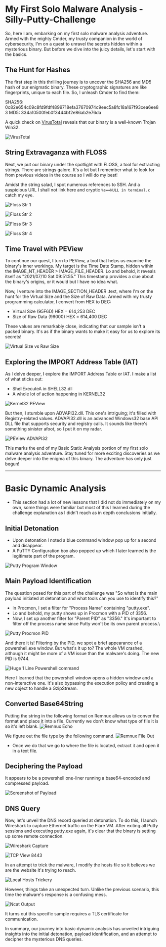 # My First Solo Malware Analysis - Silly-Putty-Challenge

So, here I am, embarking on my first solo malware analysis adventure. Armed with the mighty Cmder, my trusty companion in the world of cybersecurity, I'm on a quest to unravel the secrets hidden within a mysterious binary. But before we dive into the juicy details, let's start with the basics.

## The Hunt for Hashes

The first step in this thrilling journey is to uncover the SHA256 and MD5 hash of our enigmatic binary. These cryptographic signatures are like fingerprints, unique to each file. So, I unleash Cmder to find them:

SHA256: 0c82e654c09c8fd9fdf4899718efa37670974c9eec5a8fc18a167f93cea6ee83
MD5: 334a10500feb0f3444bf2e86ab2e76da

A quick check on [VirusTotal](https://www.virustotal.com/) reveals that our binary is a well-known Trojan Win32.

![VirusTotal](https://github.com/CertainRisk/Silly-Putty-Challenge/assets/141761181/4a9f751d-26f7-4293-b42d-9643239a6fb8)


## String Extravaganza with FLOSS

Next, we put our binary under the spotlight with FLOSS, a tool for extracting strings. There are strings galore. It's a lot but I remember what to look for from previous videos in the course so I will do my best!

Amidst the string salad, I spot numerous references to SSH. And a suspicious URL I shall not link here and cryptic `%s==NULL in terminal.c` catch my eye. 

![Floss Str 1](https://github.com/CertainRisk/Silly-Putty-Challenge/assets/141761181/569002dd-fceb-41c1-af61-507d20c8bede)

![Floss Str 2](https://github.com/CertainRisk/Silly-Putty-Challenge/assets/141761181/3c8cf420-09ef-4417-994c-6f4d63336ec5)

![Floss Str 3](https://github.com/CertainRisk/Silly-Putty-Challenge/assets/141761181/35bbb90c-52c9-4d7c-bb55-a642a6ab83a6)

![Floss Str 4](https://github.com/CertainRisk/Silly-Putty-Challenge/assets/141761181/a56a6332-3869-4a53-a645-47a534bf1106)

## Time Travel with PEView

To continue our quest, I turn to PEView, a tool that helps us examine the binary's inner workings. My target is the Time Date Stamp, hidden within the IMAGE_NT_HEADER > IMAGE_FILE_HEADER. Lo and behold, it reveals itself as "2021/07/10 Sat 09:51:55." This timestamp provides a clue about the binary's origins, or it would but I have no idea what.

Now, I venture into the IMAGE_SECTION_HEADER .text, where I'm on the hunt for the Virtual Size and the Size of Raw Data. Armed with my trusty programming calculator, I convert from HEX to DEC:

- Virtual Size (95F6D) HEX = 614,253 DEC
- Size of Raw Data (96000) HEX = 614,400 DEC

These values are remarkably close, indicating that our sample isn't a packed binary. It's as if the binary wants to make it easy for us to explore its secrets!

![Virtual Size vs Raw Size](https://github.com/CertainRisk/Silly-Putty-Challenge/assets/141761181/ed148eb8-c7e4-46fa-bba8-e06a7cb6a2a8)


## Exploring the IMPORT Address Table (IAT)

As I delve deeper, I explore the IMPORT Address Table or IAT. I make a list of what sticks out:

- ShellExecuteA in SHELL32.dll
- A whole lot of action happening in KERNEL32

![Kernel32 PEView](https://github.com/CertainRisk/Silly-Putty-Challenge/assets/141761181/aad373c5-d5d4-4736-bcb1-7523a5bf9b84)

But then, I stumble upon ADVAPI32.dll. This one's intriguing; it's filled with Registry-related values. ADVAPI32.dll is an advanced Windows32 base API DLL file that supports security and registry calls. It sounds like there's something sinister afoot, so I put it on my radar.

![PEView ADVAPI32](https://github.com/CertainRisk/Silly-Putty-Challenge/assets/141761181/1ff91481-8ae1-42ee-8f29-bf3f287fd94d)

This marks the end of my Basic Static Analysis portion of my first solo malware analysis adventure. Stay tuned for more exciting discoveries as we delve deeper into the enigma of this binary. The adventure has only just begun!
_______________________________________________________________________________________________________________________________________________

# Basic Dynamic Analysis
- This section had a lot of new lessons that I did not do immediately on my own, some things were familiar but most of this I learned during the challenge explanation as I didn't reach as in depth conclusions initially.

## Initial Detonation

- Upon detonation I noted a blue command window pop up for a second and disappear. 
- A PuTTY Configuration box also popped up which I later learned is the legitimate part of the program.

![Putty Program Window](https://github.com/CertainRisk/Silly-Putty-Challenge/assets/141761181/c4e52e32-786f-473d-bd1a-1d89c4800df8)


## Main Payload Identification

The question posed for this part of the challenge was "So what is the main payload initiated at detonation and what tools can you use to identify this?" 

- In Procmon, I set a filter for "Process Name" containing "putty.exe".
- Lo and behold, my putty shows up in Procmon with a PID of 3356.
- Now, I set up another filter for "Parent PID" as "3356." It's important to filter off the process name since Putty won't be its own parent process.\
  
![Putty Procmon PID](https://github.com/CertainRisk/Silly-Putty-Challenge/assets/141761181/d5cb0df3-9cb7-4233-af5a-e166f07e5a1f)

And there it is! Filtering by the PID, we spot a brief appearance of a powershell.exe window. But what's it up to? The whole VM crashed, although it might be more of a VM issue than the malware's doing. The new PID is 9744.

![Huge 1 Line Powershell command](https://github.com/CertainRisk/Silly-Putty-Challenge/assets/141761181/99a402e9-922b-46cf-ab81-02c82f92d25d)


Here I learned that the powershell window opens a hidden window and a non-interactive one. It's also bypassing the execution policy and creating a new object to handle a GzipStream.

## Converted Base64String

Putting the string in the following format on Remnux allows us to conver the format and place it into a file. Currently we don't know what type of file it is so it's left blank. 
![Remnux Echo](https://github.com/CertainRisk/Silly-Putty-Challenge/assets/141761181/7e580467-24d5-4899-8075-7c69212fc223)

We figure out the file type by the following command. 
![Remnux File Out](https://github.com/CertainRisk/Silly-Putty-Challenge/assets/141761181/d720fb6a-9f8d-4cf5-a45a-9a2779ab63f3)

- Once we do that we go to where the file is located, extract it and open it in a text file.

## Deciphering the Payload

It appears to be a powershell one-liner running a base64-encoded and compressed payload.

![Screenshot of Payload](https://github.com/CertainRisk/Silly-Putty-Challenge/assets/141761181/9e6b2ceb-469a-43da-b4f6-3eeaf1703133)

## DNS Query

Now, let's unveil the DNS record queried at detonation. To do this, I launch Wireshark to capture Ethernet traffic on the Flare VM. After exiting all Putty sessions and executing putty.exe again, it's clear that the binary is setting up some remote connection.

![Wireshark Capture](https://github.com/CertainRisk/Silly-Putty-Challenge/assets/141761181/fb594c7e-6939-4903-b07e-377d65a413af)

![TCP View 8443](https://github.com/CertainRisk/Silly-Putty-Challenge/assets/141761181/c107fb34-81e0-4655-a3d1-b83e61150411)


In an attempt to trick the malware, I modify the hosts file so it believes we are the website it's trying to reach.

![Local Hosts Trickery](https://github.com/CertainRisk/Silly-Putty-Challenge/assets/141761181/95d2b847-77b1-488e-ab40-313a6108ef34)


However, things take an unexpected turn. Unlike the previous scenario, this time the malware's response is a confusing mess.

![Ncat Output](https://github.com/CertainRisk/Silly-Putty-Challenge/assets/141761181/dea4cdef-ee5d-4386-aaa6-9f880b6cddd1)


It turns out this specific sample requires a TLS certificate for communication.

In summary, our journey into basic dynamic analysis has unveiled intriguing insights into the initial detonation, payload identification, and an attempt to decipher the mysterious DNS queries. 
